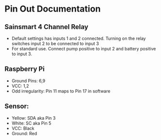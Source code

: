 # Pin Out Documentation

## Sainsmart 4 Channel Relay
- Default settings has inputs 1 and 2 connected. Turning on the relay switches input 2 to be connected to input 3
- For standard use. Connect pump positive to input 2 and battery positive to input 3.

## Raspberry Pi
- Ground Pins: 6,9
- VCC: 1,2
- Odd irregularity: Pin 11 maps to Pin 17 in software

## Sensor:
- Yellow: SDA aka Pin 3
- White: SC aka Pin 5
- VCC: Black
- Ground: Red
